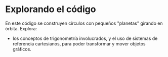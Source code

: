 # Explorando el código

En este código se construyen círculos con pequeños "planetas" girando en órbita.  Explora:
- los conceptos de trigonometría involucrados, y el uso de sistemas de referencia cartesianos, para poder transformar y mover objetos gráficos.
